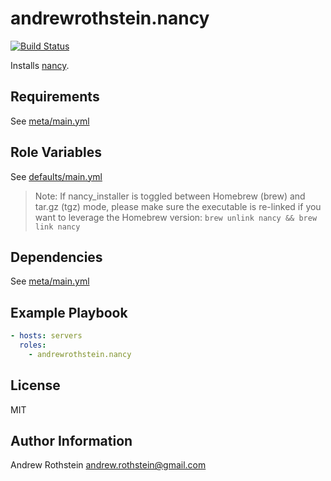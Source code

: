 andrewrothstein.nancy
=========
[![Build Status](https://travis-ci.org/andrewrothstein/ansible-nancy.svg?branch=master)](https://travis-ci.org/andrewrothstein/ansible-nancy)

Installs [nancy](https://github.com/sonatype-nexus-community/nancy).

Requirements
------------

See [meta/main.yml](meta/main.yml)

Role Variables
--------------

See [defaults/main.yml](defaults/main.yml)

> Note: If nancy_installer is toggled between Homebrew (brew) and tar.gz (tgz) mode, please make sure the executable is re-linked if you want to leverage the Homebrew version: `brew unlink nancy && brew link nancy`

Dependencies
------------

See [meta/main.yml](meta/main.yml)

Example Playbook
----------------

```yml
- hosts: servers
  roles:
    - andrewrothstein.nancy
```

License
-------

MIT

Author Information
------------------

Andrew Rothstein <andrew.rothstein@gmail.com>
